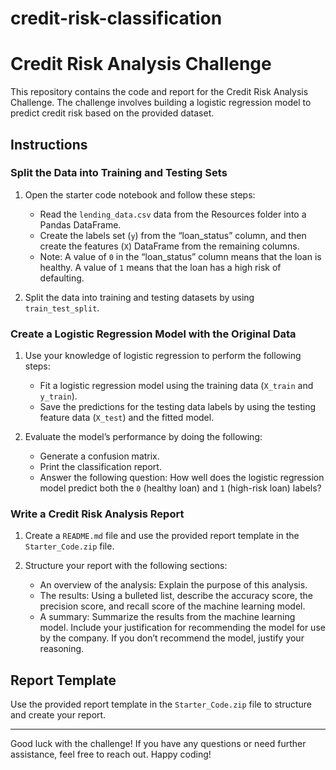 # credit-risk-classification
# Credit Risk Analysis Challenge

This repository contains the code and report for the Credit Risk Analysis Challenge. The challenge involves building a logistic regression model to predict credit risk based on the provided dataset.

## Instructions

### Split the Data into Training and Testing Sets

1. Open the starter code notebook and follow these steps:
   - Read the `lending_data.csv` data from the Resources folder into a Pandas DataFrame.
   - Create the labels set (`y`) from the “loan_status” column, and then create the features (`X`) DataFrame from the remaining columns.
   - Note: A value of `0` in the “loan_status” column means that the loan is healthy. A value of `1` means that the loan has a high risk of defaulting.

2. Split the data into training and testing datasets by using `train_test_split`.

### Create a Logistic Regression Model with the Original Data

1. Use your knowledge of logistic regression to perform the following steps:
   - Fit a logistic regression model using the training data (`X_train` and `y_train`).
   - Save the predictions for the testing data labels by using the testing feature data (`X_test`) and the fitted model.

2. Evaluate the model’s performance by doing the following:
   - Generate a confusion matrix.
   - Print the classification report.
   - Answer the following question: How well does the logistic regression model predict both the `0` (healthy loan) and `1` (high-risk loan) labels?

### Write a Credit Risk Analysis Report

1. Create a `README.md` file and use the provided report template in the `Starter_Code.zip` file.

2. Structure your report with the following sections:
   - An overview of the analysis: Explain the purpose of this analysis.
   - The results: Using a bulleted list, describe the accuracy score, the precision score, and recall score of the machine learning model.
   - A summary: Summarize the results from the machine learning model. Include your justification for recommending the model for use by the company. If you don’t recommend the model, justify your reasoning.

## Report Template

Use the provided report template in the `Starter_Code.zip` file to structure and create your report.

---

Good luck with the challenge! If you have any questions or need further assistance, feel free to reach out. Happy coding!
